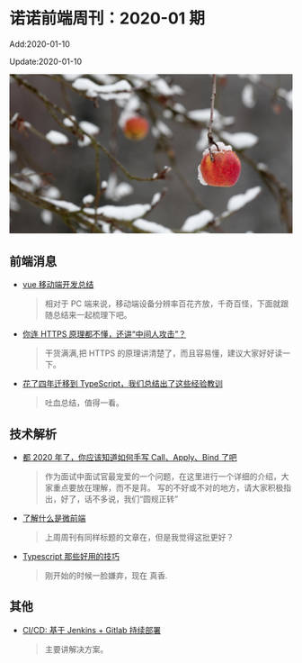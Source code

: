 <!--
 * @Description: weekly-02
 * @Author: zoeblow
 * @Email: wangfuyuan@nnuo.com
 * @Date: 2020-01-10 16:25:48
 * @LastEditors  : zoeblow
 * @LastEditTime : 2020-01-10 16:51:12
 * @FilePath: \nuofe-weekly\2020\weekly-02.md
 -->

# 诺诺前端周刊：2020-01 期

Add:2020-01-10

Update:2020-01-10

![202002](../images/2020/202002.jpg)

## 前端消息

- [vue 移动端开发总结](https://juejin.im/post/5e0f01fd5188253a8511b9c0)

  > 相对于 PC 端来说，移动端设备分辨率百花齐放，千奇百怪，下面就跟随总结来一起梳理下吧。

- [你连 HTTPS 原理都不懂，还讲“中间人攻击”？](https://blog.leapmie.com/archives/418/)

  > 干货满满,把 HTTPS 的原理讲清楚了，而且容易懂，建议大家好好读一下。

- [花了四年迁移到 TypeScript，我们总结出了这些经验教训](https://mp.weixin.qq.com/s/7tn77ZjnDvOdeVmW5G1daw)

  > 吐血总结，值得一看。

## 技术解析

- [都 2020 年了，你应该知道如何手写 Call、Apply、Bind 了吧](https://juejin.im/post/5e17f16f5188254d3f73c7df)

  > 作为面试中面试官最宠爱的一个问题，在这里进行一个详细的介绍，大家重点要放在理解，而不是背。 写的不好或不对的地方，请大家积极指出，好了，话不多说，我们“圆规正转”

- [了解什么是微前端](https://juejin.im/post/5d1f19e3f265da1bab29ce5f)

  > 上周周刊有同样标题的文章在，但是我觉得这批更好？

- [Typescript 那些好用的技巧](https://mp.weixin.qq.com/s/Y2-huY7uKu_GgWztAWcDug)

  > 刚开始的时候一脸嫌弃，现在 真香.

<!--
## 业界新闻

- [2019 年 IT 互联网十大“车祸”现场丨金翻车奖](https://mp.weixin.qq.com/s/PiMoP7Of0-LTTAx-Ghnn-g)

  > 世界真奇妙。 -->

## 其他

- [CI/CD: 基于 Jenkins + Gitlab 持续部署](https://mp.weixin.qq.com/s/QVgya8m0WG7O6JnZUMzcIg)

  > 主要讲解决方案。
